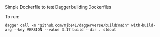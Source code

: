 Simple Dockerfile to test Dagger building Dockerfiles

To run:

`dagger call -m "github.com/mjb141/daggerverse/build@main" with-build-arg --key VERSION --value 3.17 build --dir . stdout`
